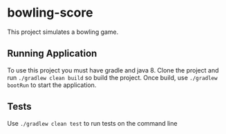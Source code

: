 # bowling-score
This project simulates a bowling game.

## Running Application
To use this project you must have gradle and java 8. Clone the project and run `./gradlew clean build` so build the project.
Once build, use `./gradlew bootRun` to start the application. 

## Tests
Use `./gradlew clean test` to run tests on the command line
